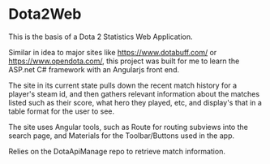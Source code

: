 # Dota2Web

This is the basis of a Dota 2 Statistics Web Application.

Similar in idea to major sites like https://www.dotabuff.com/ or https://www.opendota.com/, this project was built for me to learn the ASP.net C# framework with an Angularjs front end. 

The site in its current state pulls down the recent match history for a player's steam id, and then gathers relevant information about the matches listed such as their score, what hero they played, etc, and display's that in a table format for the user to see.

The site uses Angular tools, such as Route for routing subviews into the search page, and Materials for the Toolbar/Buttons used in the app.

Relies on the DotaApiManage repo to retrieve match information.
